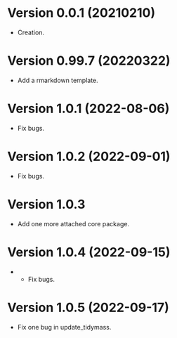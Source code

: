 # Version 0.0.1 (20210210)

* Creation.

# Version 0.99.7 (20220322)

* Add a rmarkdown template.

# Version 1.0.1 (2022-08-06)

* Fix bugs.

# Version 1.0.2 (2022-09-01)

* Fix bugs.

# Version 1.0.3

* Add one more attached core package.

# Version 1.0.4 (2022-09-15)

* * Fix bugs.

# Version 1.0.5 (2022-09-17)

* Fix one bug in update_tidymass.